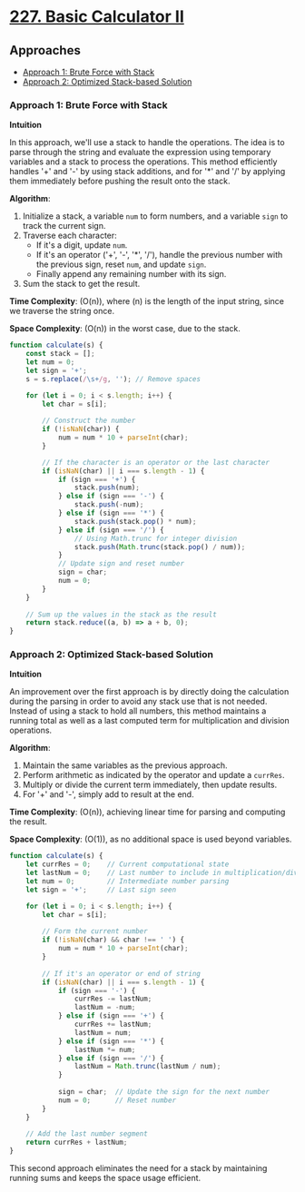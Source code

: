 # [227. Basic Calculator II](https://leetcode.com/problems/basic-calculator-ii/)

## Approaches
- [Approach 1: Brute Force with Stack](#approach-1-brute-force-with-stack)
- [Approach 2: Optimized Stack-based Solution](#approach-2-optimized-stack-based-solution)

### Approach 1: Brute Force with Stack

**Intuition**

In this approach, we'll use a stack to handle the operations. The idea is to parse through the string and evaluate the expression using temporary variables and a stack to process the operations. This method efficiently handles '+' and '-' by using stack additions, and for '*' and '/' by applying them immediately before pushing the result onto the stack.

**Algorithm**:
1. Initialize a stack, a variable `num` to form numbers, and a variable `sign` to track the current sign.
2. Traverse each character:
   - If it's a digit, update `num`.
   - If it's an operator ('+', '-', '*', '/'), handle the previous number with the previous sign, reset `num`, and update `sign`.
   - Finally append any remaining number with its sign.
3. Sum the stack to get the result.

**Time Complexity**: \(O(n)\), where \(n\) is the length of the input string, since we traverse the string once.

**Space Complexity**: \(O(n)\) in the worst case, due to the stack.

```javascript
function calculate(s) {
    const stack = [];
    let num = 0;
    let sign = '+';
    s = s.replace(/\s+/g, ''); // Remove spaces

    for (let i = 0; i < s.length; i++) {
        let char = s[i];
        
        // Construct the number
        if (!isNaN(char)) {
            num = num * 10 + parseInt(char);
        }

        // If the character is an operator or the last character
        if (isNaN(char) || i === s.length - 1) {
            if (sign === '+') {
                stack.push(num);
            } else if (sign === '-') {
                stack.push(-num);
            } else if (sign === '*') {
                stack.push(stack.pop() * num);
            } else if (sign === '/') {
                // Using Math.trunc for integer division
                stack.push(Math.trunc(stack.pop() / num));
            }
            // Update sign and reset number
            sign = char;
            num = 0;
        }
    }
    
    // Sum up the values in the stack as the result
    return stack.reduce((a, b) => a + b, 0);
}
```

### Approach 2: Optimized Stack-based Solution

**Intuition**

An improvement over the first approach is by directly doing the calculation during the parsing in order to avoid any stack use that is not needed. Instead of using a stack to hold all numbers, this method maintains a running total as well as a last computed term for multiplication and division operations.

**Algorithm**:
1. Maintain the same variables as the previous approach.
2. Perform arithmetic as indicated by the operator and update a `currRes`.
3. Multiply or divide the current term immediately, then update results.
4. For '+' and '-', simply add to result at the end.

**Time Complexity**: \(O(n)\), achieving linear time for parsing and computing the result.

**Space Complexity**: \(O(1)\), as no additional space is used beyond variables.

```javascript
function calculate(s) {
    let currRes = 0;    // Current computational state
    let lastNum = 0;    // Last number to include in multiplication/division
    let num = 0;        // Intermediate number parsing
    let sign = '+';     // Last sign seen

    for (let i = 0; i < s.length; i++) {
        let char = s[i];
        
        // Form the current number
        if (!isNaN(char) && char !== ' ') {
            num = num * 10 + parseInt(char);
        }
        
        // If it's an operator or end of string
        if (isNaN(char) || i === s.length - 1) {
            if (sign === '-') {
                currRes -= lastNum;
                lastNum = -num;
            } else if (sign === '+') {
                currRes += lastNum;
                lastNum = num;
            } else if (sign === '*') {
                lastNum *= num;
            } else if (sign === '/') {
                lastNum = Math.trunc(lastNum / num);
            }
            
            sign = char;  // Update the sign for the next number
            num = 0;      // Reset number
        }
    }
    
    // Add the last number segment
    return currRes + lastNum;
}
```

This second approach eliminates the need for a stack by maintaining running sums and keeps the space usage efficient.

